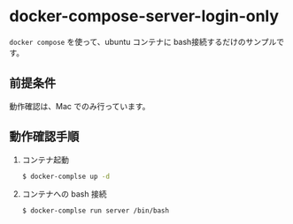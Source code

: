 # docker-compose-server-login-only

`docker compose` を使って、ubuntu コンテナに bash接続するだけのサンプルです。

## 前提条件

  動作確認は、Mac でのみ行っています。  

## 動作確認手順

  1. コンテナ起動   

      ```bash
      $ docker-complse up -d
      ```

  1. コンテナへの bash 接続   

      ```bash
      $ docker-complse run server /bin/bash
      ```
